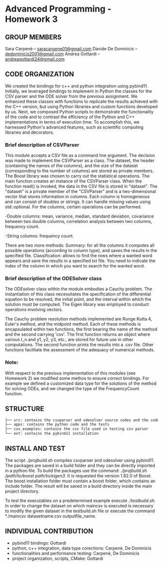 # Advanced Programming - Homework 3

## GROUP MEMBERS
Sara Carpenè – saracarpene01@gmail.com Davide De Dominicis – dedominicis2001@gmail.com Andrea Gottardi – andreagottardi24@gmail.com

## CODE ORGANIZATION
We created the bindings for c++ and python integration using pybind11. 
Initially, we leveraged bindings to implement in Python the classes for the CSV parser and the ODE solver from the previous assignment. We enhanced these classes with functions to replicate the results achieved with the C++ version, but using Python libraries and custom functions developed by us.
Next, we composed Python scripts to demonstrate the functionality of the code and to contrast the efficiency of the Python and C++ implementations in terms of execution time. To accomplish this, we harnessed Python's advanced features, such as scientific computing libraries and decorators.

### Brief description of CSVParser
This module accepts a CSV file as a command line argument. The decision was made to implement the CSVParser as a class. The dataset, the header (containing the names of the columns), and the size of the dataset (corresponding to the number of columns) are stored as private members. The Boost library was chosen to carry out the statistical operations.
The main function creates an instance of the CSVParser class. When the function read() is invoked, the data in the CSV file is stored in "dataset". The "dataset" is a private member of the "CSVParser" and is a two-dimensional vector that stores information in columns. Each column is homogeneous and can consist of doubles or strings. It can handle missing values using std::optional. For the columns, certain operations can be performed.

-Double columns: mean, variance, median, standard deviation, covariance between two double columns, correlation analysis between two columns, frequency count.

-String columns: frequency count.

There are two more methods:
Summary: for all the columns it computes all possible operations (according to column type), and saves the results in the specified file.
Classification: allows to find the rows where a wanted word appears and save the results in a specified txt file. You need to indicate the index of the column in which you want to search for the wanted word.

### Brief description of the ODESolver class
The ODEsolver class within the module embodies a Cauchy problem. The instantiation of this class necessitates the specification of the differential equation to be resolved, the initial point, and the interval within which the solution must be computed. The Eigen library was employed to conduct operations involving vectors.

The Cauchy problem resolution methods implemented are Runge Kutta 4, Euler's method, and the midpoint method. Each of these methods is encapsulated within two functions, the first bearing the name of the method and the second carrying 'csv'. The first function returns an object where various t_n and y1, y2, y3, etc., are stored for future use in other computations. The second function prints the results into a .csv file. Other functions facilitate the assessment of the adequacy of numerical methods.
### Note:
With respect to the previous implementation of this modules (see Homework 2) we modified some methos to ensure correct bindings. 
For example we defined a customized data type for the solutions of the method for solving ODEs, and we changed the type of the FrequencyCount function.


## STRUCTURE
```bash
├── src: contains the csvparser and odesolver source codes and the code for the binding
├── apps: contains the python code and the tests
├── csv_examples: contains the csv file used in testing csv parser
└── ext: contains the pybind11 installation
```

## INSTALL AND TEST
The script *./projbuild.sh* compiles csvparser and odesolver using pybind11. The packages are saved in a build folder and they can be directly imported in a python file. To build the packages use the command: *./projbuild.sh /path/to/boost path/to/eigen3*. It is requested the version 1.82.0 of Boost. The boost installation folder must contain a boost folder, which contains an include folder.
The result will be saved in a build directory inside the main project directory.

To test the executables on a predetermined example execute *./testbuild.sh*. In order to change the dataset on which maincsv is executed is necessary to modify the given dataset in the testbuild.sh file or execute the command *./maincsv datasetname.csv outputfile_name.
## INDIVIDUAL CONTRIBUTION
- pybind11 bindings: Gottardi
- python, c++ integration, data type corections: Carpenè, De Dominicis
- functionalities and performance testing: Carpené, De Dominicis
- project organization, scripts, CMake: Gottardi
